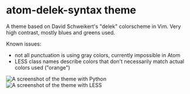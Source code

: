 # atom-delek-syntax theme

A theme based on David Schweikert's "delek" colorscheme in Vim. Very high contrast, mostly blues and greens used.

Known issues:
* not all punctuation is using gray colors, currently impossible in Atom
* LESS class names describe colors that don't necessarily match actual colors used ("orange")

![A screenshot of the theme with Python](https://dl.dropboxusercontent.com/u/4830253/atom-delex-syntax-1.png)
![A screenshot of the theme with LESS](https://dl.dropboxusercontent.com/u/4830253/atom-delex-syntax-2.png)
